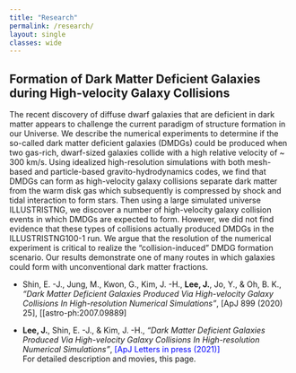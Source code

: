 ```yaml
---
title: "Research"
permalink: /research/
layout: single
classes: wide
---
```


## Formation of Dark Matter Deficient Galaxies during High-velocity Galaxy Collisions

The recent discovery of diffuse dwarf galaxies that are deficient in dark matter appears to challenge the current
paradigm of structure formation in our Universe. We describe the numerical experiments to determine if the
so-called dark matter deficient galaxies (DMDGs) could be produced when two gas-rich, dwarf-sized galaxies
collide with a high relative velocity of ~ 300 km/s. Using idealized high-resolution simulations with both
mesh-based and particle-based gravito-hydrodynamics codes, we find that DMDGs can form as high-velocity
galaxy collisions separate dark matter from the warm disk gas which subsequently is compressed by shock and
tidal interaction to form stars. Then using a large simulated universe ILLUSTRISTNG, we discover a number
of high-velocity galaxy collision events in which DMDGs are expected to form. However, we did not find
evidence that these types of collisions actually produced DMDGs in the ILLUSTRISTNG100-1 run. We argue
that the resolution of the numerical experiment is critical to realize the “collision-induced” DMDG formation
scenario. Our results demonstrate one of many routes in which galaxies could form with unconventional dark
matter fractions.
<br/>


* Shin, E. -J., Jung, M., Kwon, G., Kim, J. -H., **Lee, J.**, Jo, Y., & Oh, B. K., *“Dark Matter Deficient Galaxies Produced Via High-velocity Galaxy Collisions In High-resolution Numerical Simulations”*, <a href="https://ui.adsabs.harvard.edu/abs/2020ApJ...899...25S/abstract" style="text-decoration:none">[ApJ 899 (2020) 25]</a>, <a href="https://arxiv.org/abs/2007.09889" style="text-decoration:none">[[astro-ph:2007.09889]</a>

* **Lee, J.**, Shin, E. -J., & Kim, J. -H., *“Dark Matter Deficient Galaxies Produced Via High-velocity Galaxy Collisions In High-resolution Numerical Simulations”*, <span style="color:blue">[ApJ Letters in press (2021)]</span><br/>
For detailed description and movies, <a href="https://joohyun-lee.github.io/research/DMDG/" style="text-decoration:none">this page</a>.

